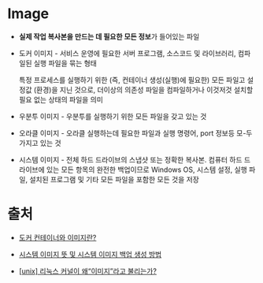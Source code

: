 # Image

- **실제 작업 복사본을 만드는 데 필요한 모든 정보**가 들어있는 파일

- 도커 이미지 - 서비스 운영에 필요한 서버 프로그램, 소스코드 및 라이브러리, 컴파일된 실행 파일을 묶는 형태

  특정 프로세스를 실행하기 위한 (즉, 컨테이너 생성(실행)에 필요한) 모든 파일고 설정값 (환경)을 지닌 것으로, 더이상의 의존성 파일을 컴파일하거나 이것저것 설치할 필요 없는 상태의 파일을 의미

- 우분투 이미지 - 우분투를 실행하기 위한 모든 파일을 갖고 있는 것

- 오라클 이미지 - 오라클 실행하는데 필요한 파일과 실행 명령어, port 정보등 모-두 가지고 있는 것

- 시스템 이미지 - 전체 하드 드라이브의 스냅샷 또는 정확한 복사본. 컴퓨터 하드 드라이브에 있는 모든 항목의 완전한 백업이므로 Windows OS, 시스템 설정, 실행 파일, 설치된 프로그램 및 기타 모든 파일을 포함한 모든 것을 저장


# 출처

- [도커 컨테이너와 이미지란?](https://hoon93.tistory.com/48)

- [시스템 이미지 뜻 및 시스템 이미지 백업 생성 방법](https://www.easeus.co.kr/todo-backup-resource/what-is-a-system-image.html)
- [[unix] 리눅스 커널이 왜“이미지”라고 불리는가?](http://daplus.net/unix-%EB%A6%AC%EB%88%85%EC%8A%A4-%EC%BB%A4%EB%84%90%EC%9D%B4-%EC%99%9C%EC%9D%B4%EB%AF%B8%EC%A7%80%EB%9D%BC%EA%B3%A0-%EB%B6%88%EB%A6%AC%EB%8A%94%EA%B0%80/)

